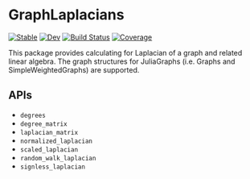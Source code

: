 # GraphLaplacians

[![Stable](https://img.shields.io/badge/docs-stable-blue.svg)](https://yuehhua.github.io/GraphLaplacians.jl/stable)
[![Dev](https://img.shields.io/badge/docs-dev-blue.svg)](https://yuehhua.github.io/GraphLaplacians.jl/dev)
[![Build Status](https://travis-ci.org/yuehhua/GraphLaplacians.jl.svg?branch=master)](https://travis-ci.org/yuehhua/GraphLaplacians.jl)
[![Coverage](https://codecov.io/gh/yuehhua/GraphLaplacians.jl/branch/master/graph/badge.svg)](https://codecov.io/gh/yuehhua/GraphLaplacians.jl)

This package provides calculating for Laplacian of a graph and related linear algebra. The graph structures for JuliaGraphs (i.e. Graphs and SimpleWeightedGraphs) are supported.

## APIs

* `degrees`
* `degree_matrix`
* `laplacian_matrix`
* `normalized_laplacian`
* `scaled_laplacian`
* `random_walk_laplacian`
* `signless_laplacian`
